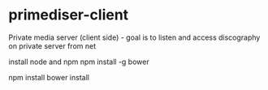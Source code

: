 primediser-client
=================

Private media server (client side) - goal is to listen and access discography on private server from net 

install node and npm
npm install -g bower

npm install
bower install
